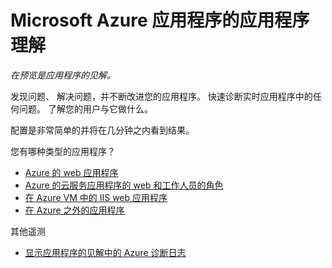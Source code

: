 <properties 
    pageTitle="Microsoft Azure 应用程序的应用程序理解" 
    description="分析使用情况和性能的 Azure 应用程序与应用程序的见解。" 
    services="application-insights" 
    documentationCenter="windows"
    authors="alancameronwills" 
    manager="douge"/>

<tags 
    ms.service="application-insights" 
    ms.workload="tbd" 
    ms.tgt_pltfrm="ibiza" 
    ms.devlang="na" 
    ms.topic="article" 
    ms.date="08/15/2016" 
    ms.author="awills"/>

#  <a name="application-insights-for-microsoft-azure-apps"></a>Microsoft Azure 应用程序的应用程序理解

*在预览是应用程序的见解。*


发现问题、 解决问题，并不断改进您的应用程序。 快速诊断实时应用程序中的任何问题。 了解您的用户与它做什么。

配置是非常简单的并将在几分钟之内看到结果。

您有哪种类型的应用程序？

* [Azure 的 web 应用程序](app-insights-asp-net.md)
* [Azure 的云服务应用程序的 web 和工作人员的角色](app-insights-cloudservices.md)
* [在 Azure VM 中的 IIS web 应用程序](app-insights-asp-net.md)
* [在 Azure 之外的应用程序](app-insights-overview.md)


其他遥测

* [显示应用程序的见解中的 Azure 诊断日志](app-insights-azure-diagnostics.md)




 